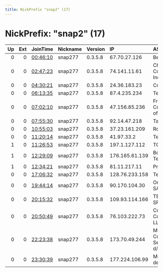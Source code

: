 ```yaml
---
title: NickPrefix "snap2" (17)
---
```


# NickPrefix: "snap2" (17)

|   Up |   Ext | JoinTime                                                                                            | Nickname   | Version   | IP             | AS                                       | CC   |   ORp |   Dirp | OS    | Contact   |   eFamMembers |
|-----:|------:|:----------------------------------------------------------------------------------------------------|:-----------|:----------|:---------------|:-----------------------------------------|:-----|------:|-------:|:------|:----------|--------------:|
|    0 |     0 | [00:46:10](https://metrics.torproject.org/rs.html#details/B5F7E34C55B50B1DAEDAD1B13B81D9BF3FCF4625) | snap277    | 0.3.5.8   | 67.70.27.126   | Bell Canada                              | ca   | 40287 |      0 | Linux | None      |             1 |
|    0 |     0 | [02:47:23](https://metrics.torproject.org/rs.html#details/F4187E5FB094A639243772A5C6C9BB234BC1D44A) | snap277    | 0.3.5.8   | 74.141.11.61   | Charter Communications Inc               | us   | 43175 |      0 | Linux | None      |             1 |
|    0 |     0 | [04:30:21](https://metrics.torproject.org/rs.html#details/D55688B277F74318B2471F311C14F58D1B06DDF5) | snap277    | 0.3.5.8   | 24.36.183.23   | Cogeco Cable                             | ca   | 43321 |      0 | Linux | None      |             1 |
|    0 |     0 | [06:13:35](https://metrics.torproject.org/rs.html#details/6C26B1028F1CAA5D62ED8DE33193D6822613575E) | snap277    | 0.3.5.8   | 87.4.235.234   | Telecom Italia                           | it   | 36407 |      0 | Linux | None      |             1 |
|    0 |     0 | [07:02:10](https://metrics.torproject.org/rs.html#details/97C3E90F50F9BB07153C418A03C1BA51C8E248F9) | snap277    | 0.3.5.8   | 47.156.85.236  | Frontier Communications of America, Inc. | us   | 40447 |      0 | Linux | None      |             1 |
|    0 |     0 | [07:55:30](https://metrics.torproject.org/rs.html#details/0B08CFA02053F04A46DE51BD8DE351CA5C9FA1D9) | snap277    | 0.3.5.8   | 92.14.47.218   | TalkTalk                                 | gb   | 36359 |      0 | Linux | None      |             1 |
|    0 |     0 | [10:55:03](https://metrics.torproject.org/rs.html#details/C7D04B9AE39902A04D87A3BA5D8BD22F83DC7EAC) | snap277    | 0.3.5.8   | 37.23.161.209  | Rostelecom                               | ru   | 40803 |      0 | Linux | None      |             1 |
|    0 |     0 | [11:20:14](https://metrics.torproject.org/rs.html#details/5A9A08B143665853E65EA2175FECDDCB3D3EB924) | snap277    | 0.3.5.8   | 41.97.33.2     | Telecom Algeria                          | dz   | 32851 |      0 | Linux | None      |             1 |
|    1 |     0 | [11:26:53](https://metrics.torproject.org/rs.html#details/EE3D9E26520DE2090C01A6E39AE5AB5997C8EA6B) | snap277    | 0.3.5.8   | 197.1.127.112  | TOPNET                                   | tn   | 32997 |      0 | Linux | None      |             1 |
|    1 |     0 | [12:29:09](https://metrics.torproject.org/rs.html#details/519AB7C8C4663E3CAB0CF008890794C4844E1EFD) | snap277    | 0.3.5.8   | 176.165.61.139 | Bouygues Telecom SA                      | fr   | 44817 |      0 | Linux | None      |             1 |
|    1 |     0 | [12:34:21](https://metrics.torproject.org/rs.html#details/88147DC13489D48D5A56E377504E02A7663F1749) | snap277    | 0.3.5.8   | 81.11.217.11   | Proximus NV                              | be   | 43559 |      0 | Linux | None      |             1 |
|    0 |     0 | [17:06:32](https://metrics.torproject.org/rs.html#details/BF392A4DA8BC5E612545FE4EA3DCAD64FF27FFF4) | snap277    | 0.3.5.8   | 128.76.233.158 | Tele Danmark                             | dk   | 37133 |      0 | Linux | None      |             1 |
|    0 |     0 | [19:44:14](https://metrics.torproject.org/rs.html#details/934C6B456CDD21F68B687C78C2C2EFCAB3280D59) | snap277    | 0.3.5.8   | 90.170.104.30  | Orange Espagne SA                        | es   | 42505 |      0 | Linux | None      |             1 |
|    0 |     0 | [20:15:32](https://metrics.torproject.org/rs.html#details/E96979B85E532422F212D171E9F982543F60F9FB) | snap277    | 0.3.5.8   | 109.93.114.166 | TELEKOM SRBIJA a.d.                      | rs   | 34673 |      0 | Linux | None      |             1 |
|    0 |     0 | [20:50:49](https://metrics.torproject.org/rs.html#details/52C7796FF53EE4296266DB4DFB40803808C852CD) | snap277    | 0.3.5.8   | 76.103.222.73  | Comcast Cable Communications, LLC        | us   | 46273 |      0 | Linux | None      |             1 |
|    0 |     0 | [22:23:38](https://metrics.torproject.org/rs.html#details/770075F70D50E4E763E558CF79A3EF90DFB6C7C4) | snap277    | 0.3.5.8   | 173.70.49.244  | MCI Communications Services, Inc. d/b/a  | us   | 33871 |      0 | Linux | None      |             1 |
|    0 |     0 | [23:30:39](https://metrics.torproject.org/rs.html#details/88C96AA1121728C5FC5C18F084FCF1F7BDF008AD) | snap277    | 0.3.5.8   | 177.224.106.99 | Mega Cable, S.A. de C.V.                 | mx   | 45027 |      0 | Linux | None      |             1 |
